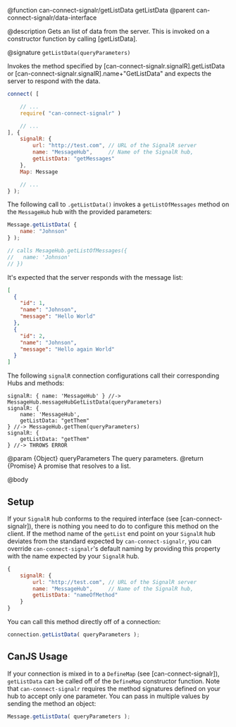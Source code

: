 @function can-connect-signalr/getListData getListData
@parent can-connect-signalr/data-interface

@description Gets an list of data from the server. This is invoked on a constructor function by calling [getListData].

@signature `getListData(queryParameters)`

Invokes the method specified by [can-connect-signalr.signalR].getListData or
[can-connect-signalr.signalR].name+"GetListData" and expects the server to respond
with the data.

```js
connect( [

	// ...
	require( "can-connect-signalr" )

	// ...
], {
	signalR: {
		url: "http://test.com", // URL of the SignalR server
		name: "MessageHub",     // Name of the SignalR hub,
		getListData: "getMessages"
	},
	Map: Message

	// ...
} );

```

The following call to `.getListData()` invokes a `getListOfMessages` method on the `MessageHub` hub with the provided parameters:

```js
Message.getListData( {
	name: "Johnson"
} );

// calls MesageHub.getListOfMessages({
//   name: 'Johnson'
// })
```

It's expected that the server responds with the message list:

```json
[
  {
    "id": 1,
    "name": "Johnson",
    "message": "Hello World"
  },
  {
    "id": 2,
    "name": "Johnson",
    "message": "Hello again World"
  }
]
```

The following `signalR` connection configurations call their corresponding Hubs and methods:

```
signalR: { name: 'MessageHub' } //-> MessageHub.messageHubGetListData(queryParameters)
signalR: {
    name: 'MessageHub',
    getListData: "getThem"
} //-> MessageHub.getThem(queryParameters)
signalR: {
    getListData: "getThem"
} //-> THROWS ERROR
```

@param {Object} queryParameters The query parameters.
@return {Promise<Object>} A promise that resolves to a list.


@body

## Setup

If your `SignalR` hub conforms to the required interface (see [can-connect-signalr]), there is nothing you need to
do to configure this method on the client. If the method name of the `getList` end point on your `SignalR` hub deviates from
the standard expected by `can-connect-signalr`, you can override `can-connect-signalr`'s default naming by providing
this property with the name expected by your `SignalR` hub.

```js
{
	signalR: {
		url: "http://test.com", // URL of the SignalR server
		name: "MessageHub",     // Name of the SignalR hub,
		getListData: "nameOfMethod"
	}
}
```

You can call this method directly off of a connection:

```js
connection.getListData( queryParameters );
```

## CanJS Usage

If your connection is mixed in to a `DefineMap` (see [can-connect-signalr]), `getListData` can be called off of the
`DefineMap` constructor function. Note that `can-connect-signalr` requires the method signatures
defined on your hub to accept only one parameter. You can pass in multiple values by sending the method
an object:

```js
Message.getListData( queryParameters );
```
